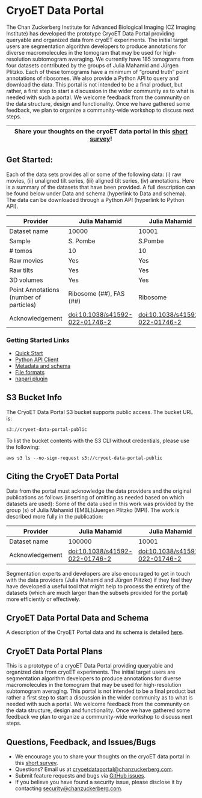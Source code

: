 # CryoET Data Portal

The Chan Zuckerberg Institute for Advanced Biological Imaging (CZ Imaging Institute) has developed the prototype CryoET Data Portal providing queryable and organized data from cryoET experiments. The initial target users are segmentation algorithm developers to produce annotations for diverse macromolecules in the tomogram that may be used for high-resolution subtomogram averaging. We currently have 185 tomograms from four datasets contributed by the groups of Julia Mahamid and Jürgen Plitzko. Each of these tomograms have a minimum of “ground truth” point annotations of ribosomes. We also provide a Python API to query and download the data. This portal is not intended to be a final product, but rather, a first step to start a discussion in the wider community as to what is needed with such a portal. We welcome feedback from the community on the data structure, design and functionality. Once we have gathered some feedback, we plan to organize a community-wide workshop to discuss next steps.

| Share your thoughts on the cryoET data portal in this [short survey](https://forms.gle/ANyFtvqCRBSHyHfV6)! |
| --- |

## Get Started:

Each of the data sets provides all or some of the following data: (i) raw movies, (ii) unaligned tilt series, (iii) aligned tilt series, (iv) annotations. 
<add image>
Here is a summary of the datasets that have been provided. A full description can be found below under Data and schema (hyperlink to Data and schema). The data can be downloaded through a Python API (hyperlink to Python API).
  
| Provider | Julia Mahamid | Julia Mahamid | Jürgen Pltzco |
| ----------- | ----------- | ----------- | ----------- |
| Dataset name | 10000 | 10001 | 10004 |
| Sample | S. Pombe | S.Pombe | C. elegans |
| # tomos | 10 | 10 | 100 |
| Raw movies | Yes | Yes | Yes |
| Raw tilts | Yes | Yes | No |
| 3D volumes | Yes | Yes | Yes |
| Point Annotations (number of particles) | Ribosome (##), FAS (##) | Ribosome | Ribosome |
| Acknowledgement | [doi:10.1038/s41592-022-01746-2](http://doi.org/doi:10.1038/s41592-022-01746-2) | [doi:10.1038/s41592-022-01746-2](http://doi.org/doi:10.1038/s41592-022-01746-2) | [doi:10.1101/2023.04.28.538734](https://www.biorxiv.org/content/10.1101/2023.04.28.538734v1) |

### Getting Started Links
- [Quick Start](https://chanzuckerberg.github.io/cryoet-data-portal/cryoet_data_portal_docsite_quick_start.html)
- [Python API Client](https://chanzuckerberg.github.io/cryoet-data-portal/python-api.html)
- [Metadata and schema](https://docs.google.com/document/d/11h0u3YYF1EWCTjxu3ObShx26HgLAfJhn9I_tIaeQ6GI/edit#?usp=sharing)
- [File formats](https://docs.google.com/document/d/1YfzaS7spKOQMrBAUIfQquWskijWDUhpEURxW7nkmwaU/edit#?usp=sharing)
- [napari plugin](https://www.google.com/)

## S3 Bucket Info
The CryoET Data Portal S3 bucket supports public access. The bucket URL is:

  `s3://cryoet-data-portal-public`

  To list the bucket contents with the S3 CLI without credentials, please use the following:

  `aws s3 ls --no-sign-request s3://cryoet-data-portal-public`
  
## Citing the CryoET Data Portal
 
Data from the portal must acknowledge the data providers and the original publications as follows (inserting of omitting as needed based on which datasets are used):
Some of the data used in this work was provided by the group (s) of Julia Mahamid (EMBL)/Juergen Plitzko (MPI). The work is described more fully in the publication:

| Provider | Julia Mahamid | Julia Mahamid | Jürgen Pltzco |
| ----------- | ----------- | ----------- | ----------- |
| Dataset name | 100000 | 10001 | 10004 |
| Acknowledgement | [doi:10.1038/s41592-022-01746-2](http://doi.org/doi:10.1038/s41592-022-01746-2) | [doi:10.1038/s41592-022-01746-2](http://doi.org/doi:10.1038/s41592-022-01746-2) | [doi:10.1101/2023.04.28.538734](https://www.biorxiv.org/content/10.1101/2023.04.28.538734v1) |

  Segmentation experts and developers are also encouraged to get in touch with the data providers (Julia Mahamid and Jürgen Plitzko) if they feel they have developed a useful tool that might help to process the entirety of the datasets (which are much larger than the subsets provided for the portal) more efficiently or effectively.

## CryoET Data Portal Data and Schema
A description of the CryoET Portal data and its schema is detailed [here](https://docs.google.com/document/d/11h0u3YYF1EWCTjxu3ObShx26HgLAfJhn9I_tIaeQ6GI/edit#?usp=sharing).
  
## CryoET Data Portal Plans
This is a prototype of a cryoET Data Portal providing queryable and organized data from cryoET experiments. The initial target users are segmentation algorithm developers to produce annotations for diverse macromolecules in the tomogram that may be used for high-resolution subtomogram averaging.  This portal is not intended to be a final product but rather a first step to start a discussion in the wider community as to what is needed with such a portal. We welcome feedback from the community on the data structure, design and functionality. Once we have gathered some feedback we plan to organize a community-wide workshop to discuss next steps.

## Questions, Feedback, and Issues/Bugs
- We encourage you to share your thoughts on the cryoET data portal in this [short survey](https://forms.gle/ANyFtvqCRBSHyHfV6).
- Questions? Email us at [cryoetdataportal@chanzuckerberg.com](cryoetdataportal@chanzuckerberg.com).
- Submit feature requests and bugs via [GitHub issues](https://github.com/chanzuckerberg/cryoet-portal/issues).
- If you believe you have found a security issue, please disclose it by contacting [security@chanzuckerberg.com](security@chanzuckerberg.com).
